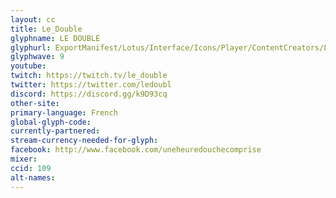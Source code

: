 ```yaml
---
layout: cc
title: Le_Double
glyphname: LE DOUBLE
glyphurl: ExportManifest/Lotus/Interface/Icons/Player/ContentCreators/LeDouble.png
glyphwave: 9
youtube:
twitch: https://twitch.tv/le_double
twitter: https://twitter.com/ledoubl
discord: https://discord.gg/k9D93cq
other-site:
primary-language: French
global-glyph-code:
currently-partnered:
stream-currency-needed-for-glyph:
facebook: http://www.facebook.com/uneheuredouchecomprise
mixer:
ccid: 109
alt-names:
---
```

